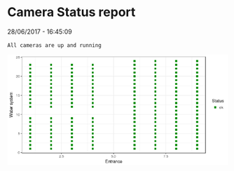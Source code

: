 Camera Status report
================
28/06/2017 - 16:45:09

    All cameras are up and running

![](camreport_files/figure-markdown_github/unnamed-chunk-2-1.png)
